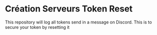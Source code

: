 # Création Serveurs **Token Reset**
This repository will log all tokens send in a message on Discord. This is to secure your token by resetting it
